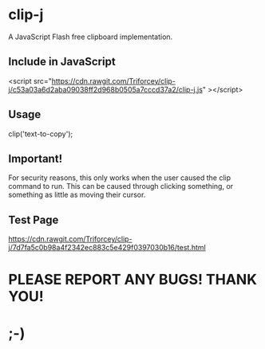 # clip-j
A JavaScript Flash free clipboard implementation.
## Include in JavaScript
&lt;script src="https://cdn.rawgit.com/Triforcey/clip-j/c53a03a6d2aba09038ff2d968b0505a7cccd37a2/clip-j.js" &gt;&lt;/script&gt;
## Usage
clip('text-to-copy');
## Important!
For security reasons, this only works when the user caused the clip command to run. This can be caused through clicking something, or something as little as moving their cursor.
## Test Page
https://cdn.rawgit.com/Triforcey/clip-j/7d7fa5c0b98a4f2342ec883c5e429f0397030b16/test.html
# PLEASE REPORT ANY BUGS! THANK YOU!
# ;-)
